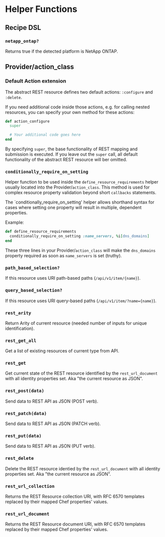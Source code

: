 # Helper Functions

## Recipe DSL

### `netapp_ontap?`

Returns true if the detected platform is NetApp ONTAP.

## Provider/action_class

### Default Action extension

The abstract REST resource defines two default actions: `:configure` and `:delete`.

If you need additional code inside those actions, e.g. for calling nested resources, you can specify your own method for these actions:

```ruby
def action_configure
  super

  # Your additional code goes here
end
```

By specifying `super`, the base functionality of REST mapping and submission is executed. If you leave out the `super` call, all default functionality of the abstract REST resource will ber omitted.

### `conditionally_require_on_setting`

Helper function to be used inside the `define_resource_requirements` helper usually located into the Provider/`action_class`. This method is used for complex resource property validation beyond short `callbacks` statements.

The `conditionally_require_on_setting' helper allows shorthand syntax for cases where setting one property will result in multiple, dependent properties.

Example:

```ruby
def define_resource_requirements
  conditionally_require_on_setting :name_servers, %i[dns_domains]
end
```

These three lines in your Provider/`action_class` will make the `dns_domains` property required as soon as `name_servers` is set (truthy).

### `path_based_selection?`

If this resource uses URI path-based paths (`/api/v1/item/{name}`).

### `query_based_selection?`

If this resource uses URI query-based paths (`/api/v1/item/?name={name}`).

### `rest_arity`

Return Arity of current resource (needed number of inputs for unique identification).

### `rest_get_all`

Get a list of existing resources of current type from API.

### `rest_get`

Get current state of the REST resource identified by the `rest_url_document` with all identity properties set. Aka "the current resource as JSON".

### `rest_post(data)`

Send data to REST API as JSON (POST verb).

### `rest_patch(data)`

Send data to REST API as JSON (PATCH verb).

### `rest_put(data)`

Send data to REST API as JSON (PUT verb).

### `rest_delete`

Delete the REST resource identied by the `rest_url_document` with all identity properties set. Aka "the current resource as JSON".

### `rest_url_collection`

Returns the REST Resource collection URI, with RFC 6570 templates replaced by their mapped Chef properties' values.

### `rest_url_document`

Returns the REST Resource document URI, with RFC 6570 templates replaced by their mapped Chef properties' values.